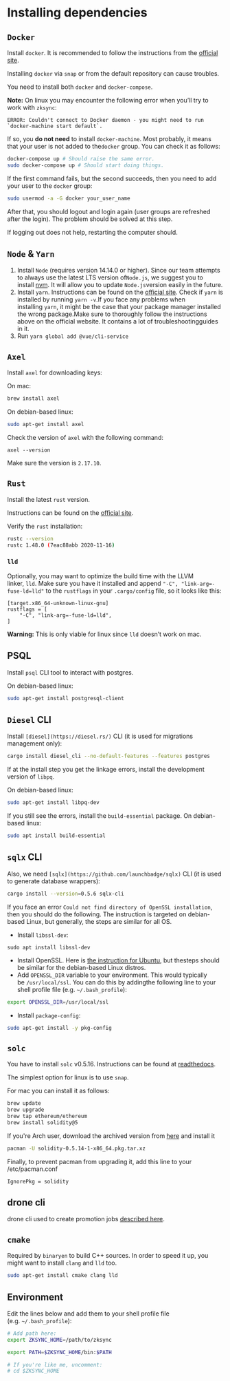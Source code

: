 # Installing dependencies

## `Docker`

Install `docker`. It is recommended to follow the instructions from the
[official site](https://docs.docker.com/install/).

Installing `docker` via `snap` or from the default repository can cause troubles.

You need to install both `docker` and `docker-compose`.

**Note:** On linux you may encounter the following error when you’ll try to work with `zksync`:

```
ERROR: Couldn't connect to Docker daemon - you might need to run `docker-machine start default`.
```

If so, you **do not need** to install `docker-machine`. Most probably, it means that your user is not added to
the`docker` group. You can check it as follows:

```bash
docker-compose up # Should raise the same error.
sudo docker-compose up # Should start doing things.
```

If the first command fails, but the second succeeds, then you need to add your user to the `docker` group:

```bash
sudo usermod -a -G docker your_user_name
```

After that, you should logout and login again (user groups are refreshed after the login). The problem should be
solved at this step.

If logging out does not help, restarting the computer should.

## `Node` & `Yarn`

1. Install `Node` (requires version 14.14.0 or higher). Since our team attempts to always use the latest LTS version
   of`Node.js`, we suggest you to install [nvm](https://github.com/nvm-sh/nvm). It will allow you to
   update `Node.js`version easily in the future.
2. Install `yarn`. Instructions can be found on the [official site](https://classic.yarnpkg.com/en/docs/install/). Check
   if `yarn` is installed by running `yarn -v`.If you face any problems when installing `yarn`, it might be the case
   that your package manager installed the wrong package.Make sure to thoroughly follow the instructions above on the
   official website. It contains a lot of troubleshootingguides in it.
3. Run `yarn global add @vue/cli-service`

## `Axel`

Install `axel` for downloading keys:

On mac:

```bash
brew install axel
```

On debian-based linux:

```bash
sudo apt-get install axel
```

Check the version of `axel` with the following command:

```
axel --version
```

Make sure the version is `2.17.10`.

## `Rust`

Install the latest `rust` version.

Instructions can be found on the [official site](https://www.rust-lang.org/tools/install).

Verify the `rust` installation:

```bash
rustc --version
rustc 1.48.0 (7eac88abb 2020-11-16)
```

### `lld`

Optionally, you may want to optimize the build time with the LLVM linker, `lld`. Make sure you have it installed and
append `"-C", "link-arg=-fuse-ld=lld"` to the `rustflags` in your `.cargo/config` file, so it looks like this:

```
[target.x86_64-unknown-linux-gnu]
rustflags = [
    "-C", "link-arg=-fuse-ld=lld",
]
```

**Warning:** This is only viable for linux since `lld` doesn’t work on mac.

## PSQL

Install `psql` CLI tool to interact with postgres.

On debian-based linux:

```bash
sudo apt-get install postgresql-client
```

## `Diesel` CLI

Install `[diesel](https://diesel.rs/)` CLI (it is used for migrations management only):

```bash
cargo install diesel_cli --no-default-features --features postgres
```

If at the install step you get the linkage errors, install the development version of `libpq`.

On debian-based linux:

```bash
sudo apt-get install libpq-dev
```

If you still see the errors, install the `build-essential` package. On debian-based linux:

```bash
sudo apt install build-essential
```

## `sqlx` CLI

Also, we need `[sqlx](https://github.com/launchbadge/sqlx)` CLI (it is used to generate database wrappers):

```bash
cargo install --version=0.5.6 sqlx-cli
```

If you face an error `Could not find directory of OpenSSL installation`, then you should do the following.
The instruction is targeted on debian-based Linux, but generally, the steps are similar for all OS.

- Install `libssl-dev`:

```
sudo apt install libssl-dev
```

- Install OpenSSL. Here is [the instruction for Ubuntu](https://www.spinup.com/installing-openssl-on-ubuntu/), but
  thesteps should be similar for the debian-based Linux distros.
- Add `OPENSSL_DIR` variable to your environment. This would typically be `/usr/local/ssl`. You can do this by addingthe
  following line to your shell profile file (e.g. `~/.bash_profile`):

```bash
export OPENSSL_DIR=/usr/local/ssl
```

- Install `package-config`:

```bash
sudo apt-get install -y pkg-config
```

## `solc`

You have to install `solc` v0.5.16. Instructions can be found at
[readthedocs](https://solidity.readthedocs.io/en/v0.6.2/installing-solidity.html).

The simplest option for linux is to use `snap`.

For mac you can install it as follows:

```bash
brew update
brew upgrade
brew tap ethereum/ethereum
brew install solidity@5
```

If you're Arch user, download the archived version from [here](https://archive.archlinux.org/packages/s/solidity/) and
install it

```bash
pacman -U solidity-0.5.14-1-x86_64.pkg.tar.xz
```

Finally, to prevent pacman from upgrading it, add this line to your /etc/pacman.conf

```
IgnorePkg = solidity
```

## drone cli

drone cli used to create promotion jobs [described here](https://docs.drone.io/cli/install/).

## `cmake`

Required by `binaryen` to build C++ sources. In order to speed it up, you might want to install `clang` and `lld` too.

```bash
sudo apt-get install cmake clang lld
```

## Environment

Edit the lines below and add them to your shell profile file (e.g. `~/.bash_profile`):

```bash
# Add path here:
export ZKSYNC_HOME=/path/to/zksync

export PATH=$ZKSYNC_HOME/bin:$PATH

# If you're like me, uncomment:
# cd $ZKSYNC_HOME
```

